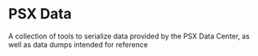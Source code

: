 # PSX Data

A collection of tools to serialize data provided by the PSX Data Center, as well as data dumps intended for reference
